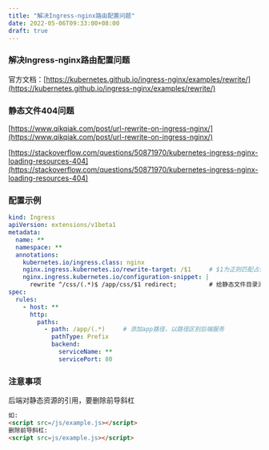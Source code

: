 ```yaml
---
title: "解决Ingress-nginx路由配置问题"
date: 2022-05-06T09:33:00+08:00
draft: true
---
```

### 解决Ingress-nginx路由配置问题

官方文档：[https://kubernetes.github.io/ingress-nginx/examples/rewrite/](https://kubernetes.github.io/ingress-nginx/examples/rewrite/)

### 静态文件404问题

[https://www.qikqiak.com/post/url-rewrite-on-ingress-nginx/](https://www.qikqiak.com/post/url-rewrite-on-ingress-nginx/)

[https://stackoverflow.com/questions/50871970/kubernetes-ingress-nginx-loading-resources-404](https://stackoverflow.com/questions/50871970/kubernetes-ingress-nginx-loading-resources-404)

### 配置示例

```yaml
kind: Ingress
apiVersion: extensions/v1beta1
metadata:
  name: **
  namespace: **
  annotations:
    kubernetes.io/ingress.class: nginx
    nginx.ingress.kubernetes.io/rewrite-target: /$1		# $1为正则匹配占位符
    nginx.ingress.kubernetes.io/configuration-snippet: |
      rewrite ^/css/(.*)$ /app/css/$1 redirect;  		# 给静态文件目录添加app前缀
spec:
  rules:
    - host: **
      http:
        paths:
          - path: /app/(.*)		# 添加app路径，以路径区别后端服务
            pathType: Prefix
            backend:
              serviceName: **
              servicePort: 80
```

### 注意事项

后端对静态资源的引用，要删除前导斜杠

```html
如:
<script src=/js/example.js></script>
删除前导斜杠:    
<script src=js/example.js></script>
```

